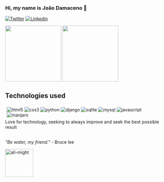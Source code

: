
### Hi, my name is João Damaceno 👋
<p> 

[![Twitter](https://img.shields.io/badge/Twitter-1DA1F2?style=for-the-badge&logo=twitter&logoColor=white)](https://twitter.com/jdamaceno19)
[![Linkedin](https://img.shields.io/badge/LinkedIn-0077B5?style=for-the-badge&logo=linkedin&logoColor=white)](https://linkedin.com/joaodamaceno)

<div>
    <img height="180em" src="https://github-readme-stats.vercel.app/api?username=coffeblackpremium&show_icons=true&theme=dracula" /> 
    <img height="180em" src="https://github-readme-stats.vercel.app/api/top-langs/?username=coffeblackpremium&theme=dracula&layout=compact"/>
</div>

## Technologies used
<div style="display: inline_block; padding: 5px">
    <img align="center" alt="html5" src="https://img.shields.io/badge/HTML5-E34F26?style=for-the-badge&logo=html5&logoColor=white" />
    <img align="center" alt="css3" src="https://img.shields.io/badge/CSS3-1572B6?style=for-the-badge&logo=css3&logoColor=white" />
    <img align="center" alt="python" src="https://img.shields.io/badge/Python-14354C?style=for-the-badge&logo=python&logoColor=white" />
    <img align="center" alt="django" src="https://img.shields.io/badge/Django-092E20?style=for-the-badge&logo=django&logoColor=white" />
    <img align="center" alt="sqlite" src="https://img.shields.io/badge/SQLite-07405E?style=for-the-badge&logo=sqlite&logoColor=white" />
    <img align="center" alt="mysql" src="https://img.shields.io/badge/MySQL-00000F?style=for-the-badge&logo=mysql&logoColor=white" />
    <img align="center" alt="javascript" src="https://img.shields.io/badge/JavaScript-323330?style=for-the-badge&logo=javascript&logoColor=F7DF1E" />
    <img align="center" alt="manjaro" src="https://img.shields.io/badge/manjaro-35BF5C?style=for-the-badge&logo=manjaro&logoColor=white" />
</div>
Love for technology, seeking to always improve and seek the best possible result 
<br>
<br>
<p><i>"Be water, my friend." </i> - Bruce lee</p>
<img height="90em" align="center" alt="all-might" src="https://giffiles.alphacoders.com/103/103147.gif" />
